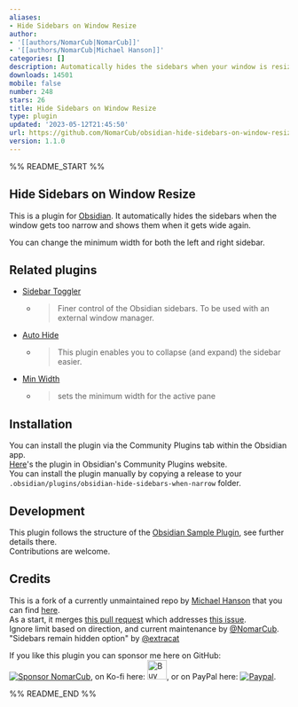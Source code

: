 ```yaml
---
aliases:
- Hide Sidebars on Window Resize
author:
- '[[authors/NomarCub|NomarCub]]'
- '[[authors/NomarCub|Michael Hanson]]'
categories: []
description: Automatically hides the sidebars when your window is resized to be narrower
downloads: 14501
mobile: false
number: 248
stars: 26
title: Hide Sidebars on Window Resize
type: plugin
updated: '2023-05-12T21:45:50'
url: https://github.com/NomarCub/obsidian-hide-sidebars-on-window-resize
version: 1.1.0
---
```


%% README_START %%

## Hide Sidebars on Window Resize

This is a plugin for [Obsidian](https://obsidian.md). It automatically hides the sidebars when the window gets too narrow and shows them when it gets wide again.

You can change the minimum width for both the left and right sidebar.

## Related plugins

- [Sidebar Toggler](https://github.com/chrisgrieser/obsidian-sidebar-toggler)
  - > Finer control of the Obsidian sidebars. To be used with an external window manager.
- [Auto Hide](https://github.com/skelato1/obsidian-auto-hide)
  - > This plugin enables you to collapse (and expand) the sidebar easier.
- [Min Width](https://github.com/doitian/obsidian-min-width)
  - > sets the minimum width for the active pane

## Installation

You can install the plugin via the Community Plugins tab within the Obsidian app.  
[Here](https://obsidian.md/plugins?id=obsidian-hide-sidebars-when-narrow)'s the plugin in Obsidian's Community Plugins website.  
You can install the plugin manually by copying a release to your `.obsidian/plugins/obsidian-hide-sidebars-when-narrow` folder.

## Development

This plugin follows the structure of the [Obsidian Sample Plugin](https://github.com/obsidianmd/obsidian-sample-plugin), see further details there.  
Contributions are welcome.

## Credits

This is a fork of a currently unmaintained repo by [Michael Hanson](https://github.com/mybuddymichael) that you can find [here](https://github.com/mybuddymichael/obsidian-hide-sidebars-when-narrow).  
As a start, it merges [this pull request](https://github.com/mybuddymichael/obsidian-hide-sidebars-when-narrow/pull/5) which addresses [this issue](https://github.com/mybuddymichael/obsidian-hide-sidebars-when-narrow/issues/2).  
Ignore limit based on direction, and current maintenance by [@NomarCub](https://github.com/NomarCub).  
"Sidebars remain hidden option" by [@extracat](https://github.com/extracat)

If you like this plugin you can sponsor me here on GitHub: [![Sponsor NomarCub](https://img.shields.io/static/v1?label=Sponsor%20NomarCub&message=%E2%9D%A4&logo=GitHub&color=%23fe8e86)](https://github.com/sponsors/NomarCub), on Ko-fi here: <a href='https://ko-fi.com/nomarcub' target='_blank'><img height='35' src='https://az743702.vo.msecnd.net/cdn/kofi3.png?v=0' alt='Buy Me a Coffee at ko-fi.com' /></a>, or on PayPal here: [![Paypal](https://img.shields.io/badge/paypal-nomarcub-yellow?style=social&logo=paypal)](https://paypal.me/nomarcub).


%% README_END %%